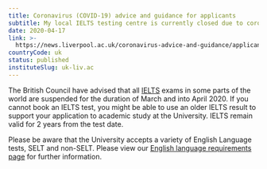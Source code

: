 ```yaml
---
title: Coronavirus (COVID-19) advice and guidance for applicants
subtitle: My local IELTS testing centre is currently closed due to coronavirus. Can I apply to study at the University without a valid English Language test?
date: 2020-04-17
link: >-
  https://news.liverpool.ac.uk/coronavirus-advice-and-guidance/applicants/
countryCode: uk
status: published
instituteSlug: uk-liv.ac
---
```

The British Council have advised that all [IELTS](https://www.ielts.org/news/2020/changes-to-ielts-test-arrangements-in-some-locations-due-to-novel-coronavirus) exams in some parts of the world are suspended for the duration of March and into April 2020. If you cannot book an IELTS test, you might be able to use an older IELTS result to support your application to academic study at the University. IELTS remain valid for 2 years from the test date.

Please be aware that the University accepts a variety of English Language tests, SELT and non-SELT. Please view our [English language requirements page](https://www.liverpool.ac.uk/study/international/apply/english-language/) for further information.
